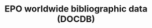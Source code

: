 ---
cost: € 2.700,00 (main dataset), € 9.100,00 (backfile)
description: 'DOCDB is the EPO''s master documentation database with worldwide coverage.
  It contains bibliographic data, abstracts, citations and the DOCDB simple patent
  family, but no full text or images. '
last_edit: Mon, 19 Jun 2023 16:35:30 GMT
location: https://www.epo.org/searching-for-patents/data/bulk-data-sets/docdb.html#tab-1
maintained_by: EPO
open_access: 'FALSE'
slug: docdb
tags:
- patents
- bibliographic data
- abstracts
terms_of_use: available through paid subscription, https://www.epo.org/service-support/ordering/raw-data-terms-and-conditions.html
title: EPO worldwide bibliographic data (DOCDB)
uuid: 7da1dc8e-9e6c-4a53-9571-1b2f527a5dcd
versioning: 'FALSE'
---